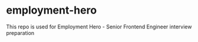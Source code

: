 # employment-hero
This repo is used for Employment Hero - Senior Frontend Engineer interview preparation
